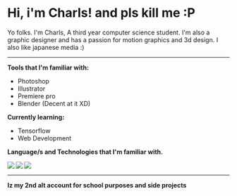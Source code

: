# Hi, i'm Charls! and pls kill me :P

 Yo folks. I'm Charls, A third year computer science student. I'm also a graphic designer and has a passion for motion graphics and 3d design. I also like japanese media :)

-----------------------------------------------------------------------------------------------------------------------

**Tools that I'm familiar with:**

* Photoshop
* Illustrator
* Premiere pro
* Blender (Decent at it XD)

**Currently learning:**

* Tensorflow
* Web Development


**Language/s and Technologies that I'm familiar with.**

<img align="left" src="https://img.shields.io/badge/python-3670A0?style=for-the-badge&logo=python&logoColor=ffdd54"/>

<img align="left" src="https://img.shields.io/badge/c++-%2300599C.svg?style=for-the-badge&logo=c%2B%2B&logoColor=white"/>

<img src="https://img.shields.io/badge/WordPress-%23117AC9.svg?style=for-the-badge&logo=WordPress&logoColor=white"/>


--------
**Iz my 2nd alt account for school purposes and side projects**


